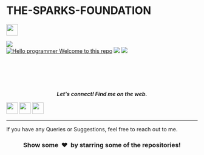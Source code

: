 # THE-SPARKS-FOUNDATION

<img height="30" src="https://img.shields.io/badge/The Sparks Foundation-black.svg?&style=for-the-badge&logo=TheSparksFoundation&logoColor=blue" />

[![](https://img.shields.io/badge/Author-Prudhviraj%20-green.svg)](https://github.com/prudhvirajstark/)<br>
[![Hello programmer Welcome to this repo](https://img.shields.io/badge/Hello!-Welcometothisrepo-brightgreen.svg?style=flat&logo=github)](https://github.com/prudhvirajstark/)
![](https://img.shields.io/badge/Programming_Language-Python-orange.svg)
[![](https://img.shields.io/badge/Followme-Github-green.svg)](https://github.com/prudhvirajstark/)
<br><br><br>


<br><br>
<p align="center">
  <b><i>Let's connect! Find me on the web.</i></b>


[<img height="30" src = "https://img.shields.io/badge/gmail-c14438?&style=for-the-badge&logo=gmail&logoColor=white">][gmail] 
[<img height="30" src="https://img.shields.io/badge/linkedin-blue.svg?&style=for-the-badge&logo=linkedin&logoColor=white" />][LinkedIn]
[<img height="30" src="https://img.shields.io/badge/github-black.svg?&style=for-the-badge&logo=github&logoColor=white" />][Github]
<br />
<hr />


[gmail]: mailto:panisettiprudhviraj@gmail.com
[linkedin]: https://www.linkedin.com/in/prudhviraj-panisetti-4a6479a0/
[github]: https://github.com/prudhvirajstark/



  
If you have any Queries or Suggestions, feel free to reach out to me.

<h3 align="center">Show some &nbsp;❤️&nbsp; by starring some of the repositories!</h3>



